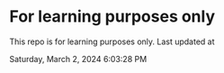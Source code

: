 # For learning purposes only
This repo is for learning purposes only.
Last updated at

Saturday, March 2, 2024 6:03:28 PM

